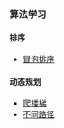 ### 算法学习
#### 排序
- [冒泡排序](https://github.com/ASkyBig/my-algorithms/blob/master/src/sort/%E5%86%92%E6%B3%A1%E6%8E%92%E5%BA%8F.md)
#### 动态规划
- [爬楼梯](https://github.com/ASkyBig/my-algorithms/blob/master/src/dp/%E7%88%AC%E6%A5%BC%E6%A2%AF.md)
- [不同路径](https://github.com/ASkyBig/my-algorithms/blob/master/src/dp/%E4%B8%8D%E5%90%8C%E8%B7%AF%E5%BE%84.md)
